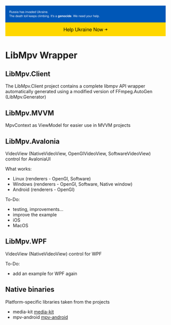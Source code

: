 [![Stand With Ukraine](https://raw.githubusercontent.com/vshymanskyy/StandWithUkraine/main/banner2-direct.svg)](https://vshymanskyy.github.io/StandWithUkraine)

LibMpv Wrapper
==============

LibMpv.Client
-------------
The LibMpv.Client project contains a complete libmpv API wrapper automatically generated using a modified version of FFmpeg.AutoGen (LibMpv.Generator)


LibMpv.MVVM
-----------
MpvContext as ViewModel for easier use in MVVM projects


LibMpv.Avalonia
---------------
VideoView (NativeVideoView, OpenGlVideoView, SoftwareVideoView) control for AvaloniaUI

What works:

- Linux (renderers - OpenGl, Software)
- Windows (renderers - OpenGl, Software, Native window)
- Android (renderers - OpenGl)

To-Do:
- testing, improvements...
- improve the example
- iOS
- MacOS


LibMpv.WPF
----------
VideoView (NativeVideoView) control for WPF

To-Do:
- add an example for WPF again


Native binaries
---------------
Platform-specific libraries taken from the projects

- media-kit [media-kit](https://github.com/media-kit/media-kit)
- mpv-android [mpv-android](https://github.com/mpv-android/mpv-android)
